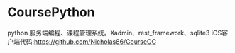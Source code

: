 # CoursePython
python 服务端编程、课程管理系统。Xadmin、rest_framework、sqlite3
iOS客户端代码:https://github.com/Nicholas86/CourseOC
